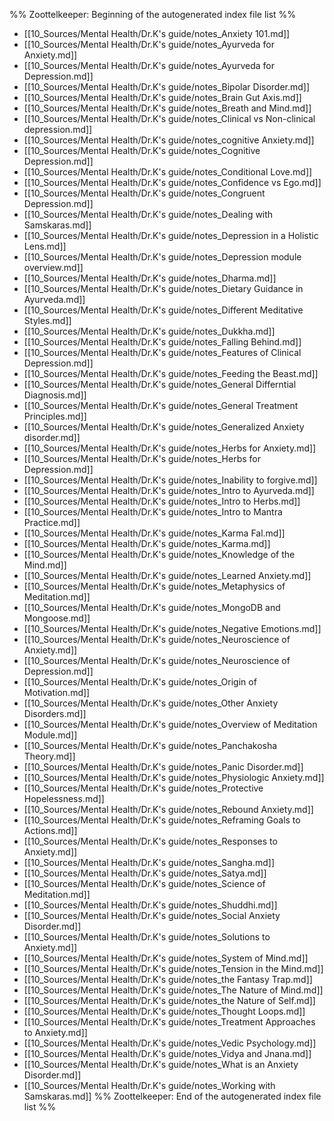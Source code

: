 %% Zoottelkeeper: Beginning of the autogenerated index file list  %%
-  [[10_Sources/Mental Health/Dr.K's guide/notes_Anxiety 101.md]]
-  [[10_Sources/Mental Health/Dr.K's guide/notes_Ayurveda for Anxiety.md]]
-  [[10_Sources/Mental Health/Dr.K's guide/notes_Ayurveda for Depression.md]]
-  [[10_Sources/Mental Health/Dr.K's guide/notes_Bipolar Disorder.md]]
-  [[10_Sources/Mental Health/Dr.K's guide/notes_Brain Gut Axis.md]]
-  [[10_Sources/Mental Health/Dr.K's guide/notes_Breath and Mind.md]]
-  [[10_Sources/Mental Health/Dr.K's guide/notes_Clinical vs Non-clinical depression.md]]
-  [[10_Sources/Mental Health/Dr.K's guide/notes_cognitive Anxiety.md]]
-  [[10_Sources/Mental Health/Dr.K's guide/notes_Cognitive Depression.md]]
-  [[10_Sources/Mental Health/Dr.K's guide/notes_Conditional Love.md]]
-  [[10_Sources/Mental Health/Dr.K's guide/notes_Confidence vs Ego.md]]
-  [[10_Sources/Mental Health/Dr.K's guide/notes_Congruent Depression.md]]
-  [[10_Sources/Mental Health/Dr.K's guide/notes_Dealing with Samskaras.md]]
-  [[10_Sources/Mental Health/Dr.K's guide/notes_Depression in a Holistic Lens.md]]
-  [[10_Sources/Mental Health/Dr.K's guide/notes_Depression module overview.md]]
-  [[10_Sources/Mental Health/Dr.K's guide/notes_Dharma.md]]
-  [[10_Sources/Mental Health/Dr.K's guide/notes_Dietary Guidance in Ayurveda.md]]
-  [[10_Sources/Mental Health/Dr.K's guide/notes_Different Meditative Styles.md]]
-  [[10_Sources/Mental Health/Dr.K's guide/notes_Dukkha.md]]
-  [[10_Sources/Mental Health/Dr.K's guide/notes_Falling Behind.md]]
-  [[10_Sources/Mental Health/Dr.K's guide/notes_Features of Clinical Depression.md]]
-  [[10_Sources/Mental Health/Dr.K's guide/notes_Feeding the Beast.md]]
-  [[10_Sources/Mental Health/Dr.K's guide/notes_General Differntial Diagnosis.md]]
-  [[10_Sources/Mental Health/Dr.K's guide/notes_General Treatment Principles.md]]
-  [[10_Sources/Mental Health/Dr.K's guide/notes_Generalized Anxiety disorder.md]]
-  [[10_Sources/Mental Health/Dr.K's guide/notes_Herbs for Anxiety.md]]
-  [[10_Sources/Mental Health/Dr.K's guide/notes_Herbs for Depression.md]]
-  [[10_Sources/Mental Health/Dr.K's guide/notes_Inability to forgive.md]]
-  [[10_Sources/Mental Health/Dr.K's guide/notes_Intro to Ayurveda.md]]
-  [[10_Sources/Mental Health/Dr.K's guide/notes_Intro to Herbs.md]]
-  [[10_Sources/Mental Health/Dr.K's guide/notes_Intro to Mantra Practice.md]]
-  [[10_Sources/Mental Health/Dr.K's guide/notes_Karma Fal.md]]
-  [[10_Sources/Mental Health/Dr.K's guide/notes_Karma.md]]
-  [[10_Sources/Mental Health/Dr.K's guide/notes_Knowledge of the Mind.md]]
-  [[10_Sources/Mental Health/Dr.K's guide/notes_Learned Anxiety.md]]
-  [[10_Sources/Mental Health/Dr.K's guide/notes_Metaphysics of Meditation.md]]
-  [[10_Sources/Mental Health/Dr.K's guide/notes_MongoDB and Mongoose.md]]
-  [[10_Sources/Mental Health/Dr.K's guide/notes_Negative Emotions.md]]
-  [[10_Sources/Mental Health/Dr.K's guide/notes_Neuroscience of Anxiety.md]]
-  [[10_Sources/Mental Health/Dr.K's guide/notes_Neuroscience of Depression.md]]
-  [[10_Sources/Mental Health/Dr.K's guide/notes_Origin of Motivation.md]]
-  [[10_Sources/Mental Health/Dr.K's guide/notes_Other Anxiety Disorders.md]]
-  [[10_Sources/Mental Health/Dr.K's guide/notes_Overview of Meditation Module.md]]
-  [[10_Sources/Mental Health/Dr.K's guide/notes_Panchakosha Theory.md]]
-  [[10_Sources/Mental Health/Dr.K's guide/notes_Panic Disorder.md]]
-  [[10_Sources/Mental Health/Dr.K's guide/notes_Physiologic Anxiety.md]]
-  [[10_Sources/Mental Health/Dr.K's guide/notes_Protective Hopelessness.md]]
-  [[10_Sources/Mental Health/Dr.K's guide/notes_Rebound Anxiety.md]]
-  [[10_Sources/Mental Health/Dr.K's guide/notes_Reframing Goals to Actions.md]]
-  [[10_Sources/Mental Health/Dr.K's guide/notes_Responses to Anxiety.md]]
-  [[10_Sources/Mental Health/Dr.K's guide/notes_Sangha.md]]
-  [[10_Sources/Mental Health/Dr.K's guide/notes_Satya.md]]
-  [[10_Sources/Mental Health/Dr.K's guide/notes_Science of Meditation.md]]
-  [[10_Sources/Mental Health/Dr.K's guide/notes_Shuddhi.md]]
-  [[10_Sources/Mental Health/Dr.K's guide/notes_Social Anxiety Disorder.md]]
-  [[10_Sources/Mental Health/Dr.K's guide/notes_Solutions to Anxiety.md]]
-  [[10_Sources/Mental Health/Dr.K's guide/notes_System of Mind.md]]
-  [[10_Sources/Mental Health/Dr.K's guide/notes_Tension in the Mind.md]]
-  [[10_Sources/Mental Health/Dr.K's guide/notes_the Fantasy Trap.md]]
-  [[10_Sources/Mental Health/Dr.K's guide/notes_The Nature of Mind.md]]
-  [[10_Sources/Mental Health/Dr.K's guide/notes_the Nature of Self.md]]
-  [[10_Sources/Mental Health/Dr.K's guide/notes_Thought Loops.md]]
-  [[10_Sources/Mental Health/Dr.K's guide/notes_Treatment Approaches to Anxiety.md]]
-  [[10_Sources/Mental Health/Dr.K's guide/notes_Vedic Psychology.md]]
-  [[10_Sources/Mental Health/Dr.K's guide/notes_Vidya and Jnana.md]]
-  [[10_Sources/Mental Health/Dr.K's guide/notes_What is an Anxiety Disorder.md]]
-  [[10_Sources/Mental Health/Dr.K's guide/notes_Working with Samskaras.md]]
%% Zoottelkeeper: End of the autogenerated index file list  %%
